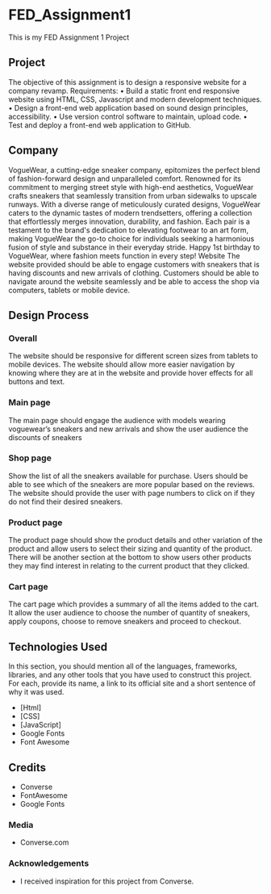 # FED_Assignment1
This is my FED Assignment 1 Project

## Project
The objective of this assignment is to design a responsive website for a company revamp. 
Requirements:
•	Build a static front end responsive website using HTML, CSS, Javascript and modern development techniques.
•	Design a front-end web application based on sound design principles, accessibility.
•	Use version control software to maintain, upload code.
•	Test and deploy a front-end web application to GitHub.

## Company
VogueWear, a cutting-edge sneaker company, epitomizes the perfect blend of fashion-forward design and unparalleled comfort. Renowned for its commitment to merging street style with high-end aesthetics, VogueWear crafts sneakers that seamlessly transition from urban sidewalks to upscale runways. With a diverse range of meticulously curated designs, VogueWear caters to the dynamic tastes of modern trendsetters, offering a collection that effortlessly merges innovation, durability, and fashion. Each pair is a testament to the brand's dedication to elevating footwear to an art form, making VogueWear the go-to choice for individuals seeking a harmonious fusion of style and substance in their everyday stride. Happy 1st birthday to VogueWear, where fashion meets function in every step!
Website
The website provided should be able to engage customers with sneakers that is having discounts and new arrivals of clothing. Customers should be able to navigate around the website seamlessly and be able to access the shop via computers, tablets or mobile device.
 
## Design Process

### Overall
The website should be responsive for different screen sizes from tablets to mobile devices. The website should allow more easier navigation by knowing where they are at in the website and provide hover effects for all buttons and text.
 
### Main page
The main page should engage the audience with models wearing voguewear’s sneakers and new arrivals and show the user audience the discounts of sneakers

### Shop page
Show the list of all the sneakers available for purchase. Users should be able to see which of the sneakers are more popular based on the reviews. The website should provide the user with page numbers to click on if they do not find their desired sneakers.

### Product page
The product page should show the product details and other variation of the product and allow users to select their sizing and quantity of the product. There will be another section at the bottom to show users other products they may find interest in relating to the current product that they clicked.

### Cart page 
The cart page which provides a summary of all the items added to the cart. It allow the user audience to choose the number of quantity of sneakers, apply coupons, choose to remove sneakers and proceed to checkout.


## Technologies Used

In this section, you should mention all of the languages, frameworks, libraries, and any other tools that you have used to construct this project. For each, provide its name, a link to its official site and a short sentence of why it was used.

- [Html]
- [CSS]
- [JavaScript]
- Google Fonts
- Font Awesome


## Credits
 - Converse
 - FontAwesome
 - Google Fonts


### Media
- Converse.com
### Acknowledgements

- I received inspiration for this project from Converse.
